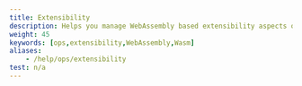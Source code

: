```yaml
---
title: Extensibility
description: Helps you manage WebAssembly based extensibility aspects of a running mesh.
weight: 45
keywords: [ops,extensibility,WebAssembly,Wasm]
aliases:
    - /help/ops/extensibility
test: n/a
---
```

